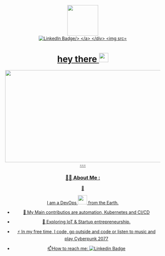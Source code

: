  
 <div id="header" align="center">
   <img src="https://media.giphy.com/media/M9gbBd9nbDrOTu1Mqx/giphy.gif" width="100"/>

   <div id="badges">
       <a href="https://www.linkedin.com/in/aleksei-ruzhitskii-6a025419a">
           <img src="https://img.shields.io/badge/LinkedIn-blue?style=for-the-badge&logo=linkedin&logoColor=white" alt="LinkedIn Badge/> 
       </a>
   </div>

   <img src="https://komarev.com/ghpvc/?username=tornado67&style=flat-square&color=blue" alt=""/>

   <h1>
       hey there
       <img src="https://media.giphy.com/media/hvRJCLFzcasrR4ia7z/giphy.gif" width="30px"/>
   </h1>

</div>

<div align="center">
  <img src="https://media.giphy.com/media/dWesBcTLavkZuG35MI/giphy.gif" width="600" height="300"/>    
</div>
---

### :man_technologist: About Me :


:wave:

I am a DevOps <img src="https://media.giphy.com/media/WUlplcMpOCEmTGBtBW/giphy.gif" width="30"> from the Earth.

- :telescope: My Main contributios are automation, Kubernetes and CI/CD

- :seedling: Exploring IoT & Startup entrepreneurship.

- :zap: In my free time, I code, go outside and code or listen to music and play Cyberpunk 2077

- :mailbox:How to reach me: [![Linkedin Badge](https://img.shields.io/badge/-kakbar-blue?style=flat&logo=Linkedin&logoColor=white)](https://www.linkedin.com/in/aleksei-ruzhitskii-6a025419a)